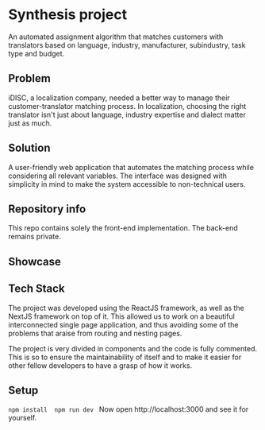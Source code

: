 # Synthesis project

An automated assignment algorithm that matches customers with translators based on language, industry, manufacturer, subindustry, task type and budget.

## Problem
iDISC, a localization company, needed a better way to manage their customer-translator matching process. In localization, choosing the right translator isn't just about language, industry expertise and dialect matter just as much.

## Solution
A user-friendly web application that automates the matching process while considering all relevant variables. The interface was designed with simplicity in mind to make the system accessible to non-technical users.

## Repository info 
This repo contains solely the front-end implementation. The back-end remains private.

## Showcase

## Tech Stack
The project was developed using the ReactJS framework, as well as the NextJS framework on top of it. This allowed us to work on a beautiful interconnected single page application, and thus avoiding some of the problems that araise from routing and nesting pages.

The project is very divided in components and the code is fully commented. This is so to ensure the maintainability of itself and to make it easier for other fellow developers to have a grasp of how it works.

## Setup 
`
npm install 
npm run dev 
`
Now open http://localhost:3000 and see it for yourself.

